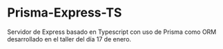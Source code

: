 # Prisma-Express-TS
Servidor de Express basado en Typescript con uso de Prisma como ORM desarrollado en el taller del día 17 de enero.
